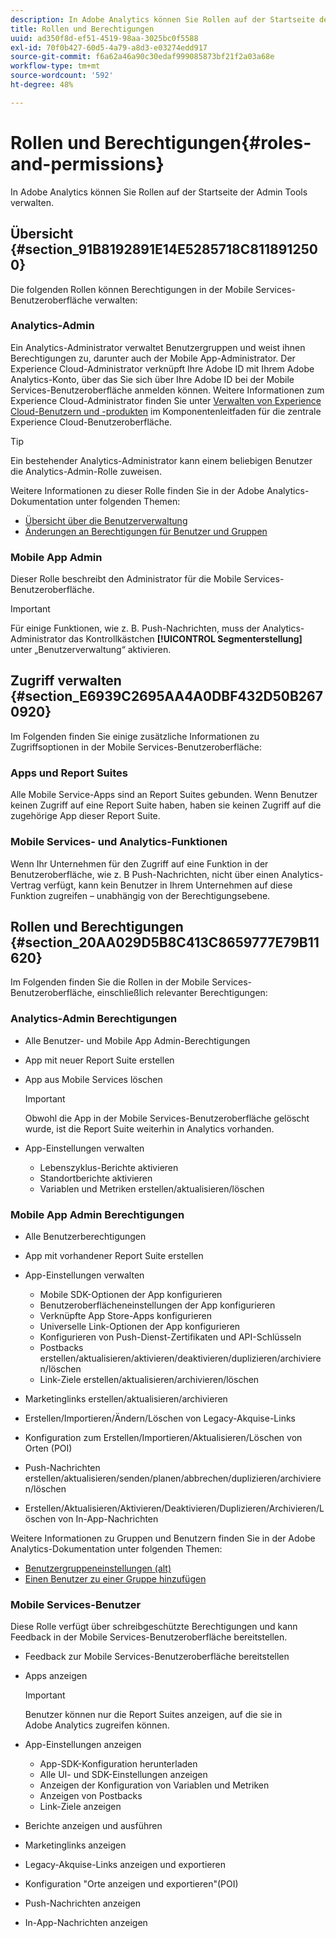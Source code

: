 ```yaml
---
description: In Adobe Analytics können Sie Rollen auf der Startseite der Admin Tools verwalten.
title: Rollen und Berechtigungen
uuid: ad350f8d-ef51-4519-98aa-3025bc0f5588
exl-id: 70f0b427-60d5-4a79-a8d3-e03274edd917
source-git-commit: f6a62a46a90c30edaf999085873bf21f2a03a68e
workflow-type: tm+mt
source-wordcount: '592'
ht-degree: 48%

---
```


# Rollen und Berechtigungen{#roles-and-permissions}

In Adobe Analytics können Sie Rollen auf der Startseite der Admin Tools verwalten.

## Übersicht {#section_91B8192891E14E5285718C8118912500}

Die folgenden Rollen können Berechtigungen in der Mobile Services-Benutzeroberfläche verwalten:

### Analytics-Admin

Ein Analytics-Administrator verwaltet Benutzergruppen und weist ihnen Berechtigungen zu, darunter auch der Mobile App-Administrator. Der Experience Cloud-Administrator verknüpft Ihre Adobe ID mit Ihrem Adobe Analytics-Konto, über das Sie sich über Ihre Adobe ID bei der Mobile Services-Benutzeroberfläche anmelden können. Weitere Informationen zum Experience Cloud-Administrator finden Sie unter [Verwalten von Experience Cloud-Benutzern und -produkten](https://experienceleague.adobe.com/docs/core-services/interface/administration/admin-getting-started.html) im Komponentenleitfaden für die zentrale Experience Cloud-Benutzeroberfläche.

>[!TIP]
>
>Ein bestehender Analytics-Administrator kann einem beliebigen Benutzer die Analytics-Admin-Rolle zuweisen.

Weitere Informationen zu dieser Rolle finden Sie in der Adobe Analytics-Dokumentation unter folgenden Themen:

* [Übersicht über die Benutzerverwaltung](https://experienceleague.adobe.com/docs/analytics/admin/admin-console/home.html?lang=de)
* [Änderungen an Berechtigungen für Benutzer und Gruppen](https://experienceleague.adobe.com/docs/analytics/admin/admin-console/home.html)

### Mobile App Admin

Dieser Rolle beschreibt den Administrator für die Mobile Services-Benutzeroberfläche.

>[!IMPORTANT]
>
>Für einige Funktionen, wie z. B. Push-Nachrichten, muss der Analytics-Administrator das Kontrollkästchen **[!UICONTROL Segmenterstellung]** unter „Benutzerverwaltung“ aktivieren.

## Zugriff verwalten {#section_E6939C2695AA4A0DBF432D50B2670920}

Im Folgenden finden Sie einige zusätzliche Informationen zu Zugriffsoptionen in der Mobile Services-Benutzeroberfläche:

### Apps und Report Suites

Alle Mobile Service-Apps sind an Report Suites gebunden. Wenn Benutzer keinen Zugriff auf eine Report Suite haben, haben sie keinen Zugriff auf die zugehörige App dieser Report Suite.

### Mobile Services- und Analytics-Funktionen

Wenn Ihr Unternehmen für den Zugriff auf eine Funktion in der Benutzeroberfläche, wie z. B Push-Nachrichten, nicht über einen Analytics-Vertrag verfügt, kann kein Benutzer in Ihrem Unternehmen auf diese Funktion zugreifen – unabhängig von der Berechtigungsebene.

## Rollen und Berechtigungen {#section_20AA029D5B8C413C8659777E79B11620}

Im Folgenden finden Sie die Rollen in der Mobile Services-Benutzeroberfläche, einschließlich relevanter Berechtigungen:

### Analytics-Admin Berechtigungen

* Alle Benutzer- und Mobile App Admin-Berechtigungen
* App mit neuer Report Suite erstellen
* App aus Mobile Services löschen

   >[!IMPORTANT]
   >
   >Obwohl die App in der Mobile Services-Benutzeroberfläche gelöscht wurde, ist die Report Suite weiterhin in Analytics vorhanden.

* App-Einstellungen verwalten

   * Lebenszyklus-Berichte aktivieren
   * Standortberichte aktivieren
   * Variablen und Metriken erstellen/aktualisieren/löschen

### Mobile App Admin Berechtigungen

* Alle Benutzerberechtigungen
* App mit vorhandener Report Suite erstellen
* App-Einstellungen verwalten

   * Mobile SDK-Optionen der App konfigurieren
   * Benutzeroberflächeneinstellungen der App konfigurieren
   * Verknüpfte App Store-Apps konfigurieren
   * Universelle Link-Optionen der App konfigurieren
   * Konfigurieren von Push-Dienst-Zertifikaten und API-Schlüsseln
   * Postbacks erstellen/aktualisieren/aktivieren/deaktivieren/duplizieren/archivieren/löschen
   * Link-Ziele erstellen/aktualisieren/archivieren/löschen

* Marketinglinks erstellen/aktualisieren/archivieren
* Erstellen/Importieren/Ändern/Löschen von Legacy-Akquise-Links
* Konfiguration zum Erstellen/Importieren/Aktualisieren/Löschen von Orten (POI)
* Push-Nachrichten erstellen/aktualisieren/senden/planen/abbrechen/duplizieren/archivieren/löschen
* Erstellen/Aktualisieren/Aktivieren/Deaktivieren/Duplizieren/Archivieren/Löschen von In-App-Nachrichten

Weitere Informationen zu Gruppen und Benutzern finden Sie in der Adobe Analytics-Dokumentation unter folgenden Themen:

* [Benutzergruppeneinstellungen (alt)](https://experienceleague.adobe.com/docs/analytics/admin/admin-console/home.html)
* [Einen Benutzer zu einer Gruppe hinzufügen](https://experienceleague.adobe.com/docs/analytics/admin/admin-console/home.html)

### Mobile Services-Benutzer

Diese Rolle verfügt über schreibgeschützte Berechtigungen und kann Feedback in der Mobile Services-Benutzeroberfläche bereitstellen.

* Feedback zur Mobile Services-Benutzeroberfläche bereitstellen
* Apps anzeigen

   >[!IMPORTANT]
   >
   >Benutzer können nur die Report Suites anzeigen, auf die sie in Adobe Analytics zugreifen können.

* App-Einstellungen anzeigen

   * App-SDK-Konfiguration herunterladen
   * Alle UI- und SDK-Einstellungen anzeigen
   * Anzeigen der Konfiguration von Variablen und Metriken
   * Anzeigen von Postbacks
   * Link-Ziele anzeigen

* Berichte anzeigen und ausführen
* Marketinglinks anzeigen
* Legacy-Akquise-Links anzeigen und exportieren
* Konfiguration &quot;Orte anzeigen und exportieren&quot;(POI)
* Push-Nachrichten anzeigen
* In-App-Nachrichten anzeigen
